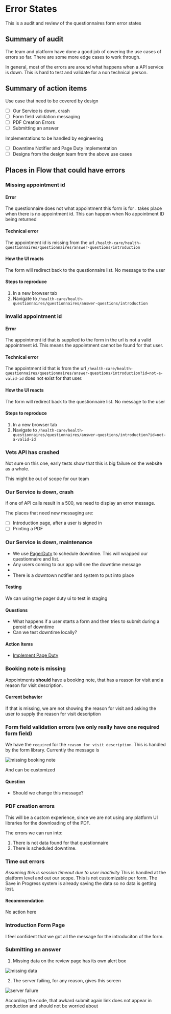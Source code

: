# Error States

This is a audit and review of the questionnaires form error states

## Summary of audit

The team and platform have done a good job of covering the use cases of errors so far. There are some more edge cases to work through.

In general, most of the errors are around what happens when a API service is down. This is hard to test and validate for a non technical person.

## Summary of action items

Use case that need to be covered by design

- [ ] Our Service is down, crash
- [ ] Form field validation messaging
- [ ] PDF Creation Errors
- [ ] Submitting an answer

Implementations to be handled by engineering

- [ ] Downtime Notifier and Page Duty implementation
- [ ] Designs from the design team from the above use cases

## Places in Flow that could have errors

### Missing appointment id

#### Error

The questionnaire does not what appointment this form is for . takes place when there is no appointment id. This can happen when  No appointment ID being returned

#### Technical error

The appointment id is missing from the url `/health-care/health-questionnaires/questionnaires/answer-questions/introduction`

#### How the UI reacts

The form will redirect back to the questionnaire list. No message to the user

#### Steps to reproduce

1. In a new browser tab
2. Navigate to `/health-care/health-questionnaires/questionnaires/answer-questions/introduction`

### Invalid appointment id

#### Error

The appointment id that is supplied to the form in the url is not a valid appointment id. This means the appointment cannot be found for that user.

#### Technical error

The appointment id that is from the url `/health-care/health-questionnaires/questionnaires/answer-questions/introduction?id=not-a-valid-id` does not exist for that user.

#### How the UI reacts

The form will redirect back to the questionnaire list. No message to the user

#### Steps to reproduce

1. In a new browser tab
2. Navigate to `/health-care/health-questionnaires/questionnaires/answer-questions/introduction?id=not-a-valid-id`

### Vets API has crashed

Not sure on this one, early tests show that this is big failure on the website as a whole.

This might be out of scope for our team

### Our Service is down, crash

if one of API calls result in a 500, we need to display an error message.

The places that need new messaging are:

- [ ] Introduction page, after a user is signed in
- [ ] Printing a PDF

### Our Service is down, maintenance

- We use [PagerDuty](https://department-of-veterans-affairs.github.io/veteran-facing-services-tools/platform/tools/downtime-notifications) to schedule downtime. This will wrapped our questionnaire and list.
- Any users coming to our app will see the downtime message
-  
- There is a downtown notifier and system to put into place

#### Testing

We can using the pager duty ui to test in staging

#### Questions

- What happens if a user starts a form and then tries to submit during a peroid of downtime
- Can we test downtime locally?

#### Action Items

- [Implement Page Duty](https://department-of-veterans-affairs.github.io/veteran-facing-services-tools/platform/tools/downtime-notificationshttps://department-of-veterans-affairs.github.io/veteran-facing-services-tools/platform/tools/downtime-notifications)

### Booking note is missing

Appointments **should** have a booking note, that has a reason for visit and a reason for visit description.

#### Current behavior

If that is missing, we are not showing the reason for visit and asking the user to supply the reason for visit description

### Form field validation errors (we only really have one required form field)

We have the `required`  for the `reason for visit description`. This is handled by the form library. Currently the message is

![missing booking note](assets/missing%20booking%20note.png)

And can be customized

#### Question

- Should we change this message?

### PDF creation errors

This will be a custom experience, since we are not using any platform UI libraries for the downloading of the PDF.

The errors we can run into:

1. There is not data found for that questionnaire
2. There is scheduled downtime.

### Time out errors

*Assuming this is session timeout due to user inactivity* This is handled at the platform level and out our scope. This is not customizable per form. The Save in Progress system is already saving the data so no data is getting lost.

#### Recommendation

No action here

### Introduction Form Page

I feel confident that we got all the message for the introduciton of the form.

### Submitting an answer

1. Missing data on the review page has its own alert box

![missing data](assets/missing.data.review.page.png)

2. The server failing, for any reason, gives this screen

![server failure](assets/server.failure.submiting.png)

According the code, that awkard submit again link does not appear in production and should not be worried about
